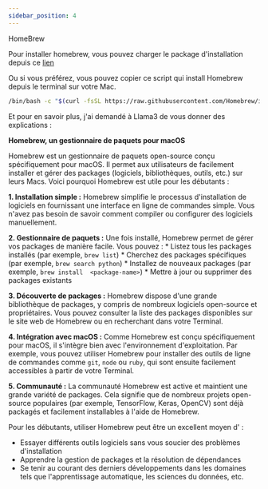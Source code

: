 ```yaml
---
sidebar_position: 4
---
```


HomeBrew

Pour installer homebrew, vous pouvez charger le package d'installation depuis ce [lien](https://github.com/Homebrew/brew/releases/download/4.3.7/Homebrew-4.3.7.pkg)


Ou si vous préférez, vous pouvez copier ce script qui install Homebrew depuis le terminal sur votre Mac.

```bash
/bin/bash -c "$(curl -fsSL https://raw.githubusercontent.com/Homebrew/install/HEAD/install.sh)"
```
Et pour en savoir plus, j'ai demandé à Llama3 de vous donner des explications :

**Homebrew, un gestionnaire de paquets pour macOS**

Homebrew est un gestionnaire de paquets open-source conçu spécifiquement 
pour macOS. Il permet aux utilisateurs de facilement installer et gérer 
des packages (logiciels, bibliothèques, outils, etc.) sur leurs Macs. 
Voici pourquoi Homebrew est utile pour les débutants :

**1. Installation simple :** Homebrew simplifie le processus 
d'installation de logiciels en fournissant une interface en ligne de 
commandes simple. Vous n'avez pas besoin de savoir comment compiler ou 
configurer des logiciels manuellement.

**2. Gestionnaire de paquets :** Une fois installé, Homebrew permet de
gérer vos packages de manière facile. Vous pouvez :
	* Listez tous les packages installés (par exemple, `brew list`)
	* Cherchez des packages spécifiques (par exemple, `brew search python`)
	* Installez de nouveaux packages (par exemple, `brew install 
<package-name>`)
	* Mettre à jour ou supprimer des packages existants

**3. Découverte de packages :** Homebrew dispose d'une grande bibliothèque
de packages, y compris de nombreux logiciels open-source et propriétaires.
Vous pouvez consulter la liste des packages disponibles sur le site web de
Homebrew ou en recherchant dans votre Terminal.

**4. Intégration avec macOS :** Comme Homebrew est conçu spécifiquement 
pour macOS, il s'intègre bien avec l'environnement d'exploitation. Par 
exemple, vous pouvez utiliser Homebrew pour installer des outils de ligne 
de commandes comme `git`, `node` ou `ruby`, qui sont ensuite facilement 
accessibles à partir de votre Terminal.

**5. Communauté :** La communauté Homebrew est active et maintient une 
grande variété de packages. Cela signifie que de nombreux projets 
open-source populaires (par exemple, TensorFlow, Keras, OpenCV) sont déjà 
packagés et facilement installables à l'aide de Homebrew.

Pour les débutants, utiliser Homebrew peut être un excellent moyen d' :

* Essayer différents outils logiciels sans vous soucier des problèmes 
d'installation
* Apprendre la gestion de packages et la résolution de dépendances
* Se tenir au courant des derniers développements dans les domaines tels 
que l'apprentissage automatique, les sciences du données, etc.